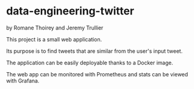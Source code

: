 # data-engineering-twitter



by Romane Thoirey and Jeremy Trullier

This project is a small web application.

Its purpose is to find tweets that are similar from the user's input tweet.

The application can be easily deployable thanks to a Docker image.

The web app can be monitored with Prometheus and stats can be viewed with Grafana.